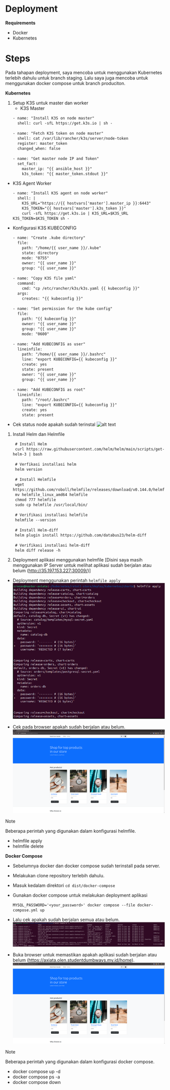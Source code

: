 # Deployment

**Requirements**
- Docker
- Kubernetes


# Steps

Pada tahapan deployment, saya mencoba untuk menggunakan Kubernetes terlebih dahulu untuk branch staging. Lalu saya juga mencoba untuk menggunakan docker compose untuk branch produciton.

**Kubernetes**

1. Setup K3S untuk master dan worker
   - K3S Master
    ```
    - name: "Install K3S on node master"
      shell: curl -sfL https://get.k3s.io | sh -

    - name: "Fetch K3S token on node master"
      shell: cat /var/lib/rancher/k3s/server/node-token
      register: master_token
      changed_when: false

    - name: "Get master node IP and Token"
      set_fact:
        master_ip: "{{ ansible_host }}"
        k3s_token: "{{ master_token.stdout }}"
    ```
  
  - K3S Agent Worker
    ```
    - name: "Install K3S agent on node worker"
      shell: |
        K3S_URL="https://{{ hostvars['master'].master_ip }}:6443"
        K3S_TOKEN="{{ hostvars['master'].k3s_token }}"
        curl -sfL https://get.k3s.io | K3S_URL=$K3S_URL K3S_TOKEN=$K3S_TOKEN sh -
    ```

  - Konfigurasi K3S KUBECONFIG
    ```
    - name: "Create .kube directory"
      file:
        path: "/home/{{ user_name }}/.kube"
        state: directory
        mode: "0755"
        owner: "{{ user_name }}"
        group: "{{ user_name }}"

    - name: "Copy K3S file yaml"
      command:
        cmd: "cp /etc/rancher/k3s/k3s.yaml {{ kubeconfig }}"
      args:
        creates: "{{ kubeconfig }}"

    - name: "Set permission for the kube config"
      file:
        path: "{{ kubeconfig }}"
        owner: "{{ user_name }}"
        group: "{{ user_name }}"
        mode: "0600"

    - name: "Add KUBECONFIG as user"
      lineinfile:
        path: "/home/{{ user_name }}/.bashrc"
        line: "export KUBECONFIG={{ kubeconfig }}"
        create: yes
        state: present
        owner: "{{ user_name }}"
        group: "{{ user_name }}"

    - name: "Add KUBECONFIG as root"
      lineinfile:
        path: "/root/.bashrc"
        line: "export KUBECONFIG={{ kubeconfig }}"
        create: yes
        state: present
    ```

  - Cek status node apakah sudah terinstal
  ![alt text](https://github.com/lawrence-olen/Test-Axiata/blob/master/3.%20Deployment/images/axiata8.png.png?raw=true)


1. Install Helm dan Helmfile

   ```
    # Install Helm
    curl https://raw.githubusercontent.com/helm/helm/main/scripts/get-helm-3 | bash

    # Verfikasi installasi helm
    helm version

    # Install Helmfile
    wget https://github.com/roboll/helmfile/releases/download/v0.144.0/helmfile_linux_amd64
    mv helmfile_linux_amd64 helmfile
    chmod 777 helmfile
    sudo cp helmfile /usr/local/bin/

    # Verifikasi installasi helmfile
    helmfile --version

    # Install Helm-diff
    helm plugin install https://github.com/databus23/helm-diff

    # Verifikasi installasi helm-diff
    helm diff release -h
   ```

2. Deployment aplikasi menggunakan helmfile [Disini saya masih menggunakan IP Server untuk melihat aplikasi sudah berjalan atau belum (http://35.197.153.227:30009/)]

- Deployment menggunakan perintah ``` helmfile apply ```
![alt text](https://github.com/lawrence-olen/Test-Axiata/blob/master/3.%20Deployment/images/axiata9.png?raw=true)

- Cek pada browser apakah sudah berjalan atau belum.
![alt text](https://github.com/lawrence-olen/Test-Axiata/blob/master/3.%20Deployment/images/axiata10.png?raw=true)


> [!NOTE]
> Beberapa perintah yang digunakan dalam konfigurasi helmfile.
> - helmfile apply
> - helmfile delete


**Docker Compose**

- Sebelumnya docker dan docker compose sudah terinstall pada server.

- Melakukan clone repository terlebih dahulu.

- Masuk kedalam direktori ``` cd dist/docker-compose ```

- Gunakan docker compose untuk melakukan deployment aplikasi
  ```
  MYSQL_PASSWORD='<your_password>' docker compose --file docker-compose.yml up
  ```

- Lalu cek apakah sudah berjalan semua atau belum.
![alt text](https://github.com/lawrence-olen/Test-Axiata/blob/master/3.%20Deployment/images/axiata11.png?raw=true)

- Buka browser untuk memastikan apakah aplikasi sudah berjalan atau belum (https://axiata.olen.studentdumbways.my.id/home).
![alt text](https://github.com/lawrence-olen/Test-Axiata/blob/master/3.%20Deployment/images/axiata12.png?raw=true)


> [!NOTE]
> Beberapa perintah yang digunakan dalam konfigurasi docker compose.
> - docker compose up -d
> - docker compose ps -a
> - docker compose down
